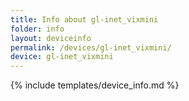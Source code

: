 ```yaml
---
title: Info about gl-inet_vixmini
folder: info
layout: deviceinfo
permalink: /devices/gl-inet_vixmini/
device: gl-inet_vixmini
---
```

{% include templates/device_info.md %}
